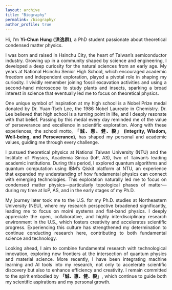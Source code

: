 ```yaml
---
layout: archive
title: "Biography"
permalink: /biography/
author_profile: true
---
```

<p style="text-align: justify;">
Hi, I’m <strong>Yi-Chun Hung (洪逸群)</strong>, a PhD student passionate about theoretical condensed matter physics.
</p>
<p style="text-align: justify;">
I was born and raised in Hsinchu City, the heart of Taiwan’s semiconductor industry. Growing up in a community shaped by science and engineering, I developed a deep curiosity for the natural sciences from an early age. My years at National Hsinchu Senior High School, which encouraged academic freedom and independent exploration, played a pivotal role in shaping my curiosity. I vividly remember joining fossil excavation activities and using a second-hand microscope to study plants and insects, sparking a broad interest in science that eventually led me to focus on theoretical physics.
</p>
<p style="text-align: justify;">
One unique symbol of inspiration at my high school is a Nobel Prize medal donated by Dr. Yuan-Tseh Lee, the 1986 Nobel Laureate in Chemistry. Dr. Lee believed that high school is a turning point in life, and I deeply resonate with that belief. Passing by this medal every day reminded me of the value of perseverance and excellence in scientific exploration. Along with these experiences, the school motto, <strong>「誠、惠、健、毅」 (Integrity, Wisdom, Well-being, and Perseverance)</strong>, has shaped my personal and academic values, guiding me through every challenge.
</p>
<p style="text-align: justify;">
I pursued theoretical physics at National Taiwan University (NTU) and the Institute of Physics, Academia Sinica (IoP, AS), two of Taiwan’s leading academic institutions. During this period, I explored quantum algorithms and quantum computation using IBM’s Qiskit platform at NTU, an experience that expanded my understanding of how fundamental physics can connect with emerging technologies. This exploration naturally led me to focus on condensed matter physics&mdash;particularly topological phases of matter&mdash;during my time at IoP, AS, and in the early stages of my Ph.D.
</p>
<p style="text-align: justify;">
My journey later took me to the U.S. for my Ph.D. studies at Northeastern University (NEU), where my research perspective broadened significantly, leading me to focus on moiré systems and flat-band physics. I deeply appreciate the open, collaborative, and highly interdisciplinary research environment in the U.S., which fosters creativity and accelerates scientific progress. Experiencing this culture has strengthened my determination to continue conducting research here, contributing to both fundamental science and technology. 
</p>
<p style="text-align: justify;">
Looking ahead, I aim to combine fundamental research with technological innovation, exploring new frontiers at the intersection of quantum physics and material science. More recently, I have been integrating machine learning and AI tools into my research, not only to accelerate scientific discovery but also to enhance efficiency and creativity. I remain committed to the spirit embodied by <strong>「誠、惠、健、毅</strong>」, which continue to guide both my scientific aspirations and my personal growth.
</p>